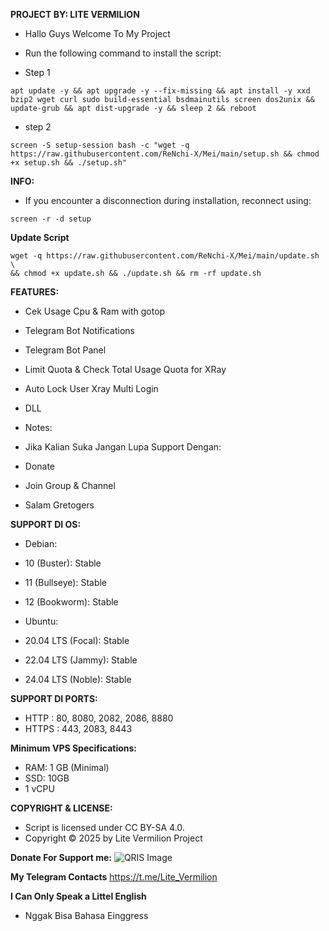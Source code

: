 **PROJECT BY: LITE VERMILION**
- Hallo Guys Welcome To My Project

- Run the following command to install the script:
- Step 1
```
apt update -y && apt upgrade -y --fix-missing && apt install -y xxd bzip2 wget curl sudo build-essential bsdmainutils screen dos2unix && update-grub && apt dist-upgrade -y && sleep 2 && reboot
```
- step 2
```
screen -S setup-session bash -c "wget -q https://raw.githubusercontent.com/ReNchi-X/Mei/main/setup.sh && chmod +x setup.sh && ./setup.sh"
```
**INFO:**
- If you encounter a disconnection during installation, reconnect using:
```
screen -r -d setup
```
**Update Script**
```
wget -q https://raw.githubusercontent.com/ReNchi-X/Mei/main/update.sh \
&& chmod +x update.sh && ./update.sh && rm -rf update.sh
```
**FEATURES:**
- Cek Usage Cpu & Ram with gotop
- Telegram Bot Notifications
- Telegram Bot Panel
- Limit Quota & Check Total Usage Quota for XRay
- Auto Lock User Xray Multi Login
- DLL

- Notes:
- Jika Kalian Suka Jangan Lupa Support Dengan:
- Donate
- Join Group & Channel
- Salam Gretogers

**SUPPORT DI OS:**
- Debian:
- 10 (Buster): Stable
- 11 (Bullseye): Stable
- 12 (Bookworm): Stable

- Ubuntu:
- 20.04 LTS (Focal): Stable
- 22.04 LTS (Jammy): Stable
- 24.04 LTS (Noble): Stable

**SUPPORT DI PORTS:**
- HTTP  : 80, 8080, 2082, 2086, 8880
- HTTPS : 443, 2083, 8443

**Minimum VPS Specifications:**
- RAM: 1 GB (Minimal)
- SSD: 10GB
- 1 vCPU


**COPYRIGHT & LICENSE:**
- Script is licensed under CC BY-SA 4.0.
- Copyright © 2025 by Lite Vermilion Project

**Donate For Support me:**
![QRIS Image](https://github.com/vermiliion/Xray-Only/raw/main/Qris.jpeg)

**My Telegram Contacts**
https://t.me/Lite_Vermilion

**I Can Only Speak a Littel English**
- Nggak Bisa Bahasa Einggress
